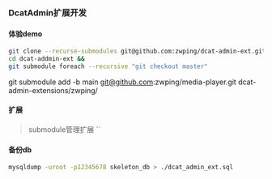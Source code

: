 ### DcatAdmin扩展开发

#### 体验demo

```bash
git clone --recurse-submodules git@github.com:zwping/dcat-admin-ext.git
cd dcat-addmin-ext &&
git submodule foreach --recursive "git checkout master"
```
git submodule add -b main git@github.com:zwping/media-player.git dcat-admin-extensions/zwping/
#### 扩展

> submodule管理扩展 ``


#### 备份db
```sh
mysqldump -uroot -p12345678 skeleton_db > ./dcat_admin_ext.sql
```

